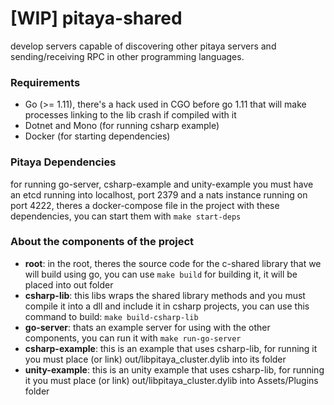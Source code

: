 [WIP] pitaya-shared
=============

develop servers capable of discovering other pitaya servers and sending/receiving RPC in other programming languages.

### Requirements
- Go (>= 1.11), there's a hack used in CGO before go 1.11 that will make processes linking to the lib crash if compiled with it
- Dotnet and Mono (for running csharp example)
- Docker (for starting dependencies)

### Pitaya Dependencies
for running go-server, csharp-example and unity-example you must have an etcd running into localhost, port 2379 and a nats instance running on port 4222, theres a docker-compose file in the project with these dependencies, you can start them with ```make start-deps```

### About the components of the project
- **root**: in the root, theres the source code for the c-shared library that we will build using go, you can use ```make build``` for building it, it will be placed into out folder
- **csharp-lib**: this libs wraps the shared library methods and you must compile it into a dll and include it in csharp projects, you can use this command to build: ```make build-csharp-lib```
- **go-server**: thats an example server for using with the other components, you can run it with ```make run-go-server```
- **csharp-example**: this is an example that uses csharp-lib, for running it you must place (or link) out/libpitaya_cluster.dylib into its folder
- **unity-example**: this is an unity example that uses csharp-lib, for running it you must place (or link) out/libpitaya_cluster.dylib into Assets/Plugins folder
